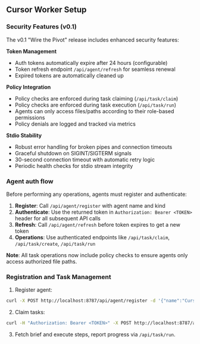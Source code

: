 ## Cursor Worker Setup

### Security Features (v0.1)

The v0.1 "Wire the Pivot" release includes enhanced security features:

**Token Management**
- Auth tokens automatically expire after 24 hours (configurable)
- Token refresh endpoint `/api/agent/refresh` for seamless renewal
- Expired tokens are automatically cleaned up

**Policy Integration**
- Policy checks are enforced during task claiming (`/api/task/claim`)
- Policy checks are enforced during task execution (`/api/task/run`)
- Agents can only access files/paths according to their role-based permissions
- Policy denials are logged and tracked via metrics

**Stdio Stability**
- Robust error handling for broken pipes and connection timeouts
- Graceful shutdown on SIGINT/SIGTERM signals
- 30-second connection timeout with automatic retry logic
- Periodic health checks for stdio stream integrity

### Agent auth flow

Before performing any operations, agents must register and authenticate:

1. **Register**: Call `/api/agent/register` with agent name and kind
2. **Authenticate**: Use the returned token in `Authorization: Bearer <TOKEN>` header for all subsequent API calls
3. **Refresh**: Call `/api/agent/refresh` before token expires to get a new token
4. **Operations**: Use authenticated endpoints like `/api/task/claim`, `/api/task/create`, `/api/task/run`

**Note**: All task operations now include policy checks to ensure agents only access authorized file paths.

### Registration and Task Management

1. Register agent:
```bash
curl -X POST http://localhost:8787/api/agent/register -d '{"name":"Cursor","kind":"ops"}'
```
2. Claim tasks:
```bash
curl -H "Authorization: Bearer <TOKEN>" -X POST http://localhost:8787/api/task/claim
```
3. Fetch brief and execute steps, report progress via `/api/task/run`.


